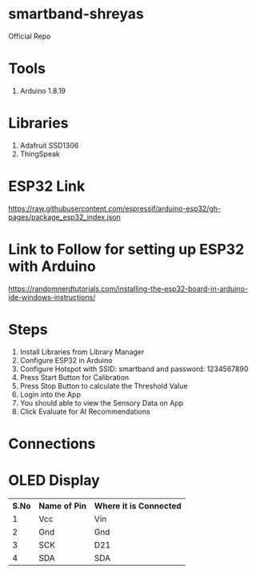 # smartband-shreyas
Official Repo

# Tools
1. Arduino 1.8.19

# Libraries
1. Adafruit SSD1306
2. ThingSpeak

# ESP32 Link
https://raw.githubusercontent.com/espressif/arduino-esp32/gh-pages/package_esp32_index.json

# Link to Follow for setting up ESP32 with Arduino
https://randomnerdtutorials.com/installing-the-esp32-board-in-arduino-ide-windows-instructions/

# Steps
1. Install Libraries from Library Manager
2. Configure ESP32 in Arduino
3. Configure Hotspot with SSID: smartband and password: 1234567890
4. Press Start Button for Calibration
5. Press Stop Button to calculate the Threshold Value
6. Login into the App
7. You should able to view the Sensory Data on App
8. Click Evaluate for AI Recommendations

# Connections

# OLED Display
<table>
   <tr>
      <th>S.No</th>
      <th>Name of Pin</th>
      <th>Where it is Connected</th>
   </tr>
   <tr>
      <td>1</td>
      <td>Vcc</td>
      <td>Vin</td>
   </tr>
   <tr>
      <td>2</td>
      <td>Gnd</td>
      <td>Gnd</td>
   </tr>
   <tr>
      <td>3</td>
      <td>SCK</td>
      <td>D21</td>
   </tr>
   <tr>
      <td>4</td>
      <td>SDA</td>
      <td>SDA</td>
   </tr>
</table>
